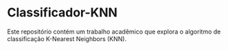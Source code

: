# Classificador-KNN
Este repositório contém um trabalho acadêmico que explora o algoritmo de classificação K-Nearest Neighbors (KNN).
